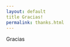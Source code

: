 ```yaml
---
layout: default
title Gracias!
permalink: thanks.html
---
```


  <div class="row blue">
   Gracias
  </div>
